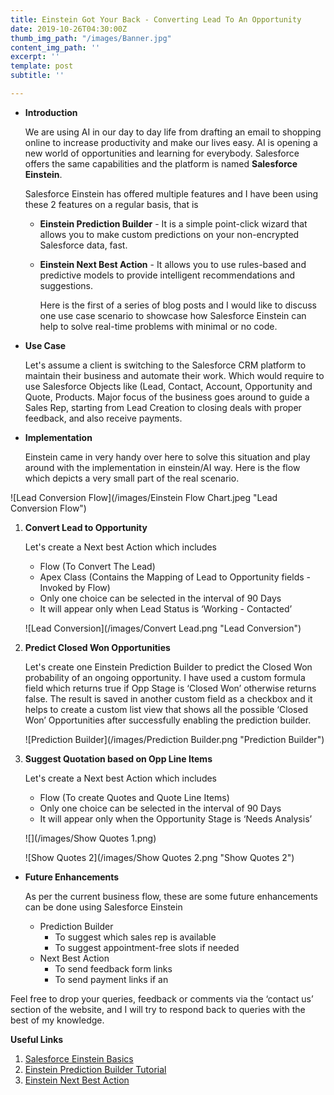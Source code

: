 ```yaml
---
title: Einstein Got Your Back - Converting Lead To An Opportunity
date: 2019-10-26T04:30:00Z
thumb_img_path: "/images/Banner.jpg"
content_img_path: ''
excerpt: ''
template: post
subtitle: ''

---
```

* **Introduction**

  We are using AI in our day to day life from drafting an email to shopping online to increase productivity and make our lives easy. AI is opening a new world of opportunities and learning for everybody. Salesforce offers the same capabilities and the platform is named **Salesforce Einstein**.

  Salesforce Einstein has offered multiple features and I have been using these 2 features on a regular basis, that is
  * **Einstein Prediction Builder** - It is a simple point-click wizard that allows you to make custom predictions on your non-encrypted Salesforce data, fast.
  * **Einstein Next Best Action** - It allows you to use rules-based and predictive models to provide intelligent recommendations and suggestions.

    Here is the first of a series of blog posts and I would like to discuss one use case scenario to showcase how Salesforce Einstein can help to solve real-time problems with minimal or no code.
* **Use Case**

  Let's assume a client is switching to the Salesforce CRM platform to maintain their business and automate their work. Which would require to use Salesforce Objects like (Lead, Contact, Account, Opportunity and Quote, Products. Major focus of the business goes around to guide a Sales Rep, starting from Lead Creation to closing deals with proper feedback, and also receive payments.
* **Implementation**

  Einstein came in very handy over here to solve this situation and play around with the implementation in einstein/AI way. Here is the flow which depicts a very small part of the real scenario.

![Lead Conversion Flow](/images/Einstein Flow Chart.jpeg "Lead Conversion Flow")

1. **Convert Lead to Opportunity**

   Let's create a Next best Action which includes
   * Flow (To Convert The Lead)
   * Apex Class (Contains the Mapping of Lead to Opportunity fields - Invoked by Flow)
   * Only one choice can be selected in the interval of 90 Days
   * It will appear only when Lead Status is ‘Working - Contacted’

   ![Lead Conversion](/images/Convert Lead.png "Lead Conversion")
2. **Predict Closed Won Opportunities**

   Let's create one Einstein Prediction Builder to predict the Closed Won probability of an ongoing opportunity. I have used a custom formula field which returns true if Opp Stage is ‘Closed Won’ otherwise returns false. The result is saved in another custom field as a checkbox and it helps to create a custom list view that shows all the possible ‘Closed Won’ Opportunities after successfully enabling the prediction builder.

   ![Prediction Builder](/images/Prediction Builder.png "Prediction Builder")
3. **Suggest Quotation based on Opp Line Items**

   Let's create a Next best Action which includes
   * Flow (To create Quotes and Quote Line Items)
   * Only one choice can be selected in the interval of 90 Days
   * It will appear only when the Opportunity Stage is ‘Needs Analysis’

   ![](/images/Show Quotes 1.png)

   ![Show Quotes 2](/images/Show Quotes 2.png "Show Quotes 2")

* **Future Enhancements**

  As per the current business flow, these are some future enhancements can be done using Salesforce Einstein
  * Prediction Builder
    * To suggest which sales rep is available
    * To suggest appointment-free slots if needed
  * Next Best Action
    * To send feedback form links
    * To send payment links if an

Feel free to drop your queries, feedback or comments via the ‘contact us’ section of the website, and I will try to respond back to queries with the best of my knowledge.

**Useful Links**

1. [Salesforce Einstein Basics](https://trailhead.salesforce.com/en/content/learn/modules/get_smart_einstein_feat "Salesforce Einstein Basics")
2. [Einstein Prediction Builder Tutorial](https://trailhead.salesforce.com/en/content/learn/modules/einstein-prediction-builder "Einstein Prediction Builder Tutorial")
3. [Einstein Next Best Action](https://trailhead.salesforce.com/en/content/learn/modules/einstein-next-best-action "Einstein Next Best Action")